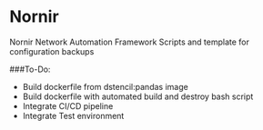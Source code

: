 # Nornir
Nornir Network Automation Framework Scripts and template for configuration backups

###To-Do:
- Build dockerfile from dstencil:pandas image
- Build dockerfile with automated build and destroy bash script
- Integrate CI/CD pipeline
- Integrate Test environment
